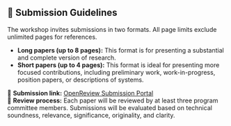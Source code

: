 
## 📝 <a id="guidelines"></a> Submission Guidelines

The workshop invites submissions in two formats. All page limits exclude unlimited pages for references.

- **Long papers (up to 8 pages):** This format is for presenting a substantial and complete version of research.  
- **Short papers (up to 4 pages):** This format is ideal for presenting more focused contributions, including preliminary work, work-in-progress, position papers, or descriptions of systems.

📅 **Submission link:** [OpenReview Submission Portal](https://openreview.net/group?id=aclweb.org/AACL-IJCNLP/2025/Workshop/MMLoSo)  
📑 **Review process:** Each paper will be reviewed by at least three program committee members. Submissions will be evaluated based on technical soundness, relevance, significance, originality, and clarity.
